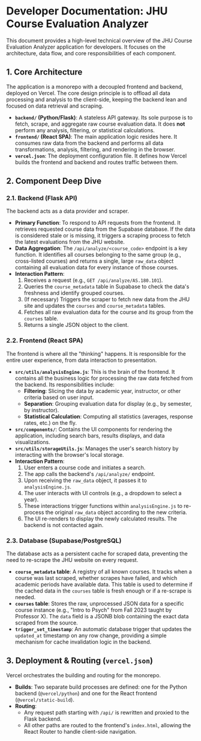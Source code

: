 # Developer Documentation: JHU Course Evaluation Analyzer

This document provides a high-level technical overview of the JHU Course Evaluation Analyzer application for developers. It focuses on the architecture, data flow, and core responsibilities of each component.

## 1. Core Architecture

The application is a monorepo with a decoupled frontend and backend, deployed on Vercel. The core design principle is to offload all data processing and analysis to the client-side, keeping the backend lean and focused on data retrieval and scraping.

-   **`backend/` (Python/Flask)**: A stateless API gateway. Its sole purpose is to fetch, scrape, and aggregate raw course evaluation data. It does **not** perform any analysis, filtering, or statistical calculations.
-   **`frontend/` (React SPA)**: The main application logic resides here. It consumes raw data from the backend and performs all data transformations, analysis, filtering, and rendering in the browser.
-   **`vercel.json`**: The deployment configuration file. It defines how Vercel builds the frontend and backend and routes traffic between them.

## 2. Component Deep Dive

### 2.1. Backend (Flask API)

The backend acts as a data provider and scraper.

-   **Primary Function**: To respond to API requests from the frontend. It retrieves requested course data from the Supabase database. If the data is considered stale or is missing, it triggers a scraping process to fetch the latest evaluations from the JHU website.
-   **Data Aggregation**: The `/api/analyze/<course_code>` endpoint is a key function. It identifies all courses belonging to the same group (e.g., cross-listed courses) and returns a single, large `raw_data` object containing all evaluation data for every instance of those courses.
-   **Interaction Pattern**:
    1.  Receives a request (e.g., `GET /api/analyze/AS.180.101`).
    2.  Queries the `course_metadata` table in Supabase to check the data's freshness and identify grouped courses.
    3.  (If necessary) Triggers the scraper to fetch new data from the JHU site and updates the `courses` and `course_metadata` tables.
    4.  Fetches all raw evaluation data for the course and its group from the `courses` table.
    5.  Returns a single JSON object to the client.

### 2.2. Frontend (React SPA)

The frontend is where all the "thinking" happens. It is responsible for the entire user experience, from data interaction to presentation.

-   **`src/utils/analysisEngine.js`**: This is the brain of the frontend. It contains all the business logic for processing the raw data fetched from the backend. Its responsibilities include:
    -   **Filtering**: Slicing the data by academic year, instructor, or other criteria based on user input.
    -   **Separation**: Grouping evaluation data for display (e.g., by semester, by instructor).
    -   **Statistical Calculation**: Computing all statistics (averages, response rates, etc.) on the fly.
-   **`src/components/`**: Contains the UI components for rendering the application, including search bars, results displays, and data visualizations.
-   **`src/utils/storageUtils.js`**: Manages the user's search history by interacting with the browser's local storage.
-   **Interaction Pattern**:
    1.  User enters a course code and initiates a search.
    2.  The app calls the backend's `/api/analyze/` endpoint.
    3.  Upon receiving the `raw_data` object, it passes it to `analysisEngine.js`.
    4.  The user interacts with UI controls (e.g., a dropdown to select a year).
    5.  These interactions trigger functions within `analysisEngine.js` to re-process the original `raw_data` object according to the new criteria.
    6.  The UI re-renders to display the newly calculated results. The backend is not contacted again.

### 2.3. Database (Supabase/PostgreSQL)

The database acts as a persistent cache for scraped data, preventing the need to re-scrape the JHU website on every request.

-   **`course_metadata` table**: A registry of all known courses. It tracks when a course was last scraped, whether scrapes have failed, and which academic periods have available data. This table is used to determine if the cached data in the `courses` table is fresh enough or if a re-scrape is needed.
-   **`courses` table**: Stores the raw, unprocessed JSON data for a specific course instance (e.g., "Intro to Psych" from Fall 2023 taught by Professor X). The `data` field is a JSONB blob containing the exact data scraped from the source.
-   **`trigger_set_timestamp`**: An automatic database trigger that updates the `updated_at` timestamp on any row change, providing a simple mechanism for cache invalidation logic in the backend.

## 3. Deployment & Routing (`vercel.json`)

Vercel orchestrates the building and routing for the monorepo.

-   **Builds**: Two separate build processes are defined: one for the Python backend (`@vercel/python`) and one for the React frontend (`@vercel/static-build`).
-   **Routing**:
    -   Any request path starting with `/api/` is rewritten and proxied to the Flask backend.
    -   All other paths are routed to the frontend's `index.html`, allowing the React Router to handle client-side navigation.